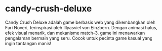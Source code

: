 # candy-crush-deluxe
Candy Crush Deluxe adalah game berbasis web yang dikembangkan oleh Fari Noveri, terinspirasi oleh Illyasviel von Einzbern. Dengan animasi halus, efek visual menarik, dan mekanisme match-3, game ini menawarkan pengalaman bermain yang seru. Cocok untuk pecinta game kasual yang ingin tantangan manis!
